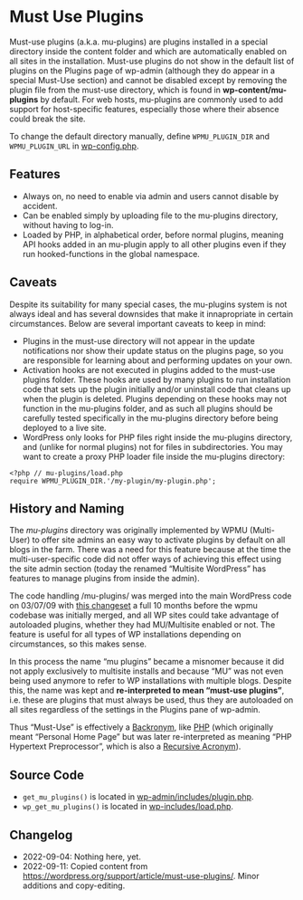 # Must Use Plugins

Must-use plugins (a.k.a. mu-plugins) are plugins installed in a special directory inside the content folder and which are automatically enabled on all sites in the installation. Must-use plugins do not show in the default list of plugins on the Plugins page of wp-admin (although they do appear in a special Must-Use section) and cannot be disabled except by removing the plugin file from the must-use directory, which is found in **wp-content/mu-plugins** by default. For web hosts, mu-plugins are commonly used to add support for host-specific features, especially those where their absence could break the site.

To change the default directory manually, define `WPMU_PLUGIN_DIR` and `WPMU_PLUGIN_URL` in [wp-config.php](https://codex.wordpress.org/Editing_wp-config.php).

## Features
* Always on, no need to enable via admin and users cannot disable by accident.
* Can be enabled simply by uploading file to the mu-plugins directory, without having to log-in.
* Loaded by PHP, in alphabetical order, before normal plugins, meaning API hooks added in an mu-plugin apply to all other plugins even if they run hooked-functions in the global namespace.

## Caveats
Despite its suitability for many special cases, the mu-plugins system is not always ideal and has several downsides that make it innapropriate in certain circumstances. Below are several important caveats to keep in mind:

* Plugins in the must-use directory will not appear in the update notifications nor show their update status on the plugins page, so you are responsible for learning about and performing updates on your own.
* Activation hooks are not executed in plugins added to the must-use plugins folder. These hooks are used by many plugins to run installation code that sets up the plugin initially and/or uninstall code that cleans up when the plugin is deleted. Plugins depending on these hooks may not function in the mu-plugins folder, and as such all plugins should be carefully tested specifically in the mu-plugins directory before being deployed to a live site.
* WordPress only looks for PHP files right inside the mu-plugins directory, and (unlike for normal plugins) not for files in subdirectories. You may want to create a proxy PHP loader file inside the mu-plugins directory:

```
<?php // mu-plugins/load.php
require WPMU_PLUGIN_DIR.'/my-plugin/my-plugin.php';
```

## History and Naming
The _mu-plugins_ directory was originally implemented by WPMU (Multi-User) to offer site admins an easy way to activate plugins by default on all blogs in the farm. There was a need for this feature because at the time the multi-user-specific code did not offer ways of achieving this effect using the site admin section (today the renamed “Multisite WordPress” has features to manage plugins from inside the admin).

The code handling /mu-plugins/ was merged into the main WordPress code on 03/07/09 with [this changeset](https://core.trac.wordpress.org/changeset/10737) a full 10 months before the wpmu codebase was initially merged, and all WP sites could take advantage of autoloaded plugins, whether they had MU/Multisite enabled or not. The feature is useful for all types of WP installations depending on circumstances, so this makes sense.

In this process the name “mu plugins” became a misnomer because it did not apply exclusively to multisite installs and because “MU” was not even being used anymore to refer to WP installations with multiple blogs. Despite this, the name was kept and **re-interpreted to mean “must-use plugins”**, i.e. these are plugins that must always be used, thus they are autoloaded on all sites regardless of the settings in the Plugins pane of wp-admin.

Thus “Must-Use” is effectively a [Backronym](http://en.wikipedia.org/wiki/Backronym), like [PHP](https://codex.wordpress.org/Glossary#PHP) (which originally meant “Personal Home Page” but was later re-interpreted as meaning “PHP Hypertext Preprocessor”, which is also a [Recursive Acronym](http://en.wikipedia.org/wiki/Recursive_acronym)).

## Source Code
* `get_mu_plugins()` is located in [wp-admin/includes/plugin.php](https://core.trac.wordpress.org/browser/tags/4.5.3/src/wp-admin/includes/plugin.php#L0).
* `wp_get_mu_plugins()` is located in [wp-includes/load.php](https://core.trac.wordpress.org/browser/tags/4.5.3/src/wp-includes/load.php#L0).

## Changelog

- 2022-09-04: Nothing here, yet.
- 2022-09-11: Copied content from  https://wordpress.org/support/article/must-use-plugins/. Minor additions and copy-editing.
